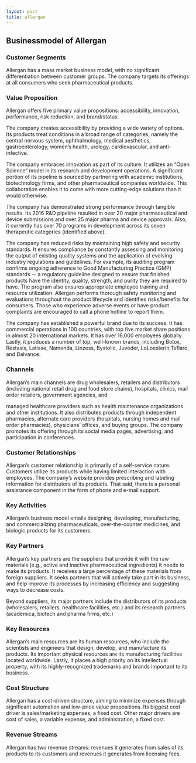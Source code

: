 ```yaml
---
layout: post
title: allergan
---
```


Businessmodel of Allergan
--------------------------

### Customer Segments

Allergan has a mass market business model, with no significant differentiation between customer groups. The company targets its offerings at all consumers who seek pharmaceutical products.

### Value Proposition

Allergan offers five primary value propositions: accessibility, innovation, performance, risk reduction, and brand/status.

The company creates accessibility by providing a wide variety of options. Its products treat conditions in a broad range of categories, namely the central nervous system, ophthalmology, medical aesthetics, gastroenterology, women’s health, urology, cardiovascular, and anti-infective.

The company embraces innovation as part of its culture. It utilizes an “Open Science“ model in its research and development operations. A significant portion of its pipeline is sourced by partnering with academic institutions, biotechnology firms, and other pharmaceutical companies worldwide. This collaboration enables it to come with more cutting-edge solutions than it would otherwise.

The company has demonstrated strong performance through tangible results. Its 2016 R&D pipeline resulted in over 20 major pharmaceutical and device submissions and over 25 major pharma and device approvals. Also, it currently has over 70 programs in development across its seven therapeutic categories (identified above).

The company has reduced risks by maintaining high safety and security standards. It ensures compliance by constantly assessing and monitoring the output of existing quality systems and the application of evolving industry regulations and guidelines. For example, its auditing program confirms ongoing adherence to Good Manufacturing Practice (GMP) standards -- a regulatory guideline designed to ensure that finished products have the identity, quality, strength, and purity they are required to have. The program also ensures appropriate employee training and resource utilization. Allergan performs thorough safety monitoring and evaluations throughout the product lifecycle and identifies risks/benefits for consumers. Those who experience adverse events or have product complaints are encouraged to call a phone hotline to report them.

The company has established a powerful brand due to its success. It has commercial operations in 100 countries, with top five market share positions in almost 20 international markets. It has over 16,000 employees globally. Lastly, it produces a number of top, well-known brands, including Botox, Restasis, Latisse, Namenda, Linzess, Bystolic, Juveder, LoLoesterin,Teflaro, and Dalvance.

### Channels

Allergan’s main channels are drug wholesalers, retailers and distributors (including national retail drug and food store chains), hospitals, clinics, mail order retailers, government agencies, and

managed healthcare providers such as health maintenance organizations and other institutions. It also distributes products through independent pharmacies, alternate care providers (hospitals, nursing homes and mail order pharmacies), physicians’ offices, and buying groups. The company promotes its offering through its social media pages, advertising, and participation in conferences.

### Customer Relationships

Allergan’s customer relationship is primarily of a self-service nature. Customers utilize its products while having limited interaction with employees. The company’s website provides prescribing and labeling information for distributors of its products. That said, there is a personal assistance component in the form of phone and e-mail support.

### Key Activities

Allergan’s business model entails designing, developing, manufacturing, and commercializing pharmaceuticals, over-the-counter medicines, and biologic products for its customers.

### Key Partners

Allergan’s key partners are the suppliers that provide it with the raw materials (e.g., active and inactive pharmaceutical ingredients) it needs to make its products. It receives a large percentage of these materials from foreign suppliers. It seeks partners that will actively take part in its business, and help improve its processes by increasing efficiency and suggesting ways to decrease costs.

Beyond suppliers, its major partners include the distributors of its products (wholesalers, retailers, healthcare facilities, etc.) and its research partners (academica, biotech and pharma firms, etc.)

### Key Resources

Allergan’s main resources are its human resources, who include the scientists and engineers that design, develop, and manufacture its products. Its important physical resources are its manufacturing facilities located worldwide. Lastly, it places a high priority on its intellectual property, with its highly-recognized trademarks and brands important to its business.

### Cost Structure

Allergan has a cost-driven structure, aiming to minimize expenses through significant automation and low-price value propositions. Its biggest cost driver is sales/marketing expenses, a fixed cost. Other major drivers are cost of sales, a variable expense, and administration, a fixed cost.

### Revenue Streams

Allergan has two revenue streams: revenues it generates from sales of its products to its customers and revenues it generates from licensing fees.
